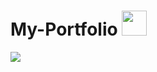 # My-Portfolio <img height="40" src="https://raw.githubusercontent.com/innng/innng/master/assets/kyubey.gif"/>


<img  src="https://tenor.com/view/mandalorian-baby-yoda-star-wars-cute-gif-19912281"/>
